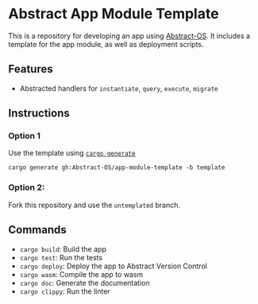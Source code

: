 # Abstract App Module Template
This is a repository for developing an app using [Abstract-OS](https://abstract.money).
It includes a template for the app module, as well as deployment scripts.

## Features
- Abstracted handlers for `instantiate`, `query`, `execute`, `migrate`


## Instructions
### Option 1
Use the template using [`cargo generate`](https://cargo-generate.github.io/cargo-generate/index.html)
```shell
cargo generate gh:Abstract-OS/app-module-template -b template
```
### Option 2:
Fork this repository and use the `untemplated` branch.


## Commands
- `cargo build`: Build the app
- `cargo test`: Run the tests
- `cargo deploy`: Deploy the app to Abstract Version Control
- `cargo wasm`: Compile the app to wasm
- `cargo doc`: Generate the documentation
- `cargo clippy`: Run the linter
